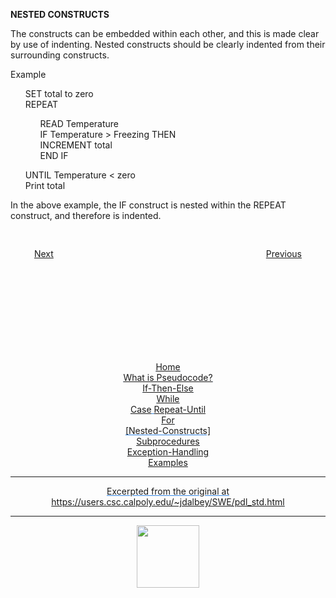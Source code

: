 **NESTED CONSTRUCTS**
</p>

The constructs can be embedded within each other, and this is made clear by use of indenting. Nested constructs should be clearly indented from their surrounding constructs.</p>

Example
<ul>
 SET total to zero<br>
 REPEAT
</ul>

<ul>
 <ul>
 READ Temperature<br>
 IF Temperature > Freezing THEN<br>
 INCREMENT total<br>
 END IF
 </ul>
</ul>

<ul>
UNTIL Temperature < zero<br>
Print total
</ul>

In the above example, the IF construct is nested within the REPEAT construct, and therefore is indented.

<div style="text-align: center; display: flex; justify-content: center; margin-top: 30px">

[Next](for.md)                        
[Previous](subprocedures.md)

</div>

<div style="text-align: center; text-decoration: underline; text-decoration-color: #3486E3; margin-top: 150px;" markdown="1">

[Home](home.md)   
[What is Pseudocode?](what-is.md)  
[If-Then-Else](if-then-else.md)  
[While](while.md)  
[Case](case.md)
[Repeat-Until](repeat-until.md)  
[For](for.md)  
[Nested-Constructs]    
[Subprocedures](subprocedures.md)  
[Exception-Handling](exceptionhandle.md)  
[Examples](examples.md)  
<div>


---
Excerpted from the original at https://users.csc.calpoly.edu/~jdalbey/SWE/pdl_std.html

---

<a href="https://brickmmo.com">
<img src="https://brickmmo.com/images/brickmmo-logo-horizontal.jpg" width="100">
</a>

